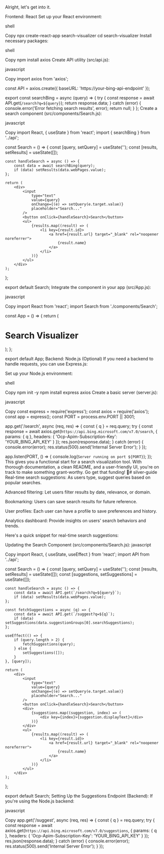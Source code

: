 Alright, let's get into it.

Frontend: React
Set up your React environment:

shell

Copy
npx create-react-app search-visualizer
cd search-visualizer
Install necessary packages:

shell

Copy
npm install axios
Create API utility (src/api.js):

javascript

Copy
import axios from 'axios';

const API = axios.create({
    baseURL: 'https://your-bing-api-endpoint'
});

export const searchBing = async (query) => {
    try {
        const response = await API.get(`/search?q=${query}`);
        return response.data;
    } catch (error) {
        console.error('Error fetching search results', error);
        return null;
    }
};
Create a search component (src/components/Search.js):

javascript

Copy
import React, { useState } from 'react';
import { searchBing } from '../api';

const Search = () => {
    const [query, setQuery] = useState('');
    const [results, setResults] = useState([]);

    const handleSearch = async () => {
        const data = await searchBing(query);
        if (data) setResults(data.webPages.value);
    };

    return (
        <div>
            <input
                type="text"
                value={query}
                onChange={(e) => setQuery(e.target.value)}
                placeholder="Search..."
            />
            <button onClick={handleSearch}>Search</button>
            <ul>
                {results.map((result) => (
                    <li key={result.id}>
                        <a href={result.url} target="_blank" rel="noopener noreferrer">
                            {result.name}
                        </a>
                    </li>
                ))}
            </ul>
        </div>
    );
};

export default Search;
Integrate the component in your app (src/App.js):

javascript

Copy
import React from 'react';
import Search from './components/Search';

const App = () => {
    return (
        <div className="App">
            <h1>Search Visualizer</h1>
            <Search />
        </div>
    );
};

export default App;
Backend: Node.js (Optional)
If you need a backend to handle requests, you can use Express.js:

Set up your Node.js environment:

shell

Copy
npm init -y
npm install express axios
Create a basic server (server.js):

javascript

Copy
const express = require('express');
const axios = require('axios');
const app = express();
const PORT = process.env.PORT || 3001;

app.get('/search', async (req, res) => {
    const { q } = req.query;
    try {
        const response = await axios.get(`https://api.bing.microsoft.com/v7.0/search`, {
            params: { q },
            headers: { 'Ocp-Apim-Subscription-Key': 'YOUR_BING_API_KEY' }
        });
        res.json(response.data);
    } catch (error) {
        console.error(error);
        res.status(500).send('Internal Server Error');
    }
});

app.listen(PORT, () => {
    console.log(`Server running on port ${PORT}`);
});
This gives you a functional start for a search visualization tool. With thorough documentation, a clean README, and a user-friendly UI, you're on track to make something grant-worthy. Go get that funding! 🚀# silver-guide
Real-time search suggestions: As users type, suggest queries based on popular searches.

Advanced filtering: Let users filter results by date, relevance, or domain.

Bookmarking: Users can save search results for future reference.

User profiles: Each user can have a profile to save preferences and history.

Analytics dashboard: Provide insights on users' search behaviors and trends.

Here's a quick snippet for real-time search suggestions:

Updating the Search Component (src/components/Search.js):
javascript

Copy
import React, { useState, useEffect } from 'react';
import API from '../api';

const Search = () => {
    const [query, setQuery] = useState('');
    const [results, setResults] = useState([]);
    const [suggestions, setSuggestions] = useState([]);

    const handleSearch = async () => {
        const data = await API.get(`/search?q=${query}`);
        if (data) setResults(data.webPages.value);
    };

    const fetchSuggestions = async (q) => {
        const data = await API.get(`/suggest?q=${q}`);
        if (data) setSuggestions(data.suggestionGroups[0].searchSuggestions);
    };

    useEffect(() => {
        if (query.length > 2) {
            fetchSuggestions(query);
        } else {
            setSuggestions([]);
        }
    }, [query]);

    return (
        <div>
            <input
                type="text"
                value={query}
                onChange={(e) => setQuery(e.target.value)}
                placeholder="Search..."
            />
            <button onClick={handleSearch}>Search</button>
            <div>
                {suggestions.map((suggestion, index) => (
                    <div key={index}>{suggestion.displayText}</div>
                ))}
            </div>
            <ul>
                {results.map((result) => (
                    <li key={result.id}>
                        <a href={result.url} target="_blank" rel="noopener noreferrer">
                            {result.name}
                        </a>
                    </li>
                ))}
            </ul>
        </div>
    );
};

export default Search;
Setting Up the Suggestions Endpoint (Backend):
If you're using the Node.js backend:

javascript

Copy
app.get('/suggest', async (req, res) => {
    const { q } = req.query;
    try {
        const response = await axios.get(`https://api.bing.microsoft.com/v7.0/suggestions`, {
            params: { q },
            headers: { 'Ocp-Apim-Subscription-Key': 'YOUR_BING_API_KEY' }
        });
        res.json(response.data);
    } catch (error) {
        console.error(error);
        res.status(500).send('Internal Server Error');
    }
});
